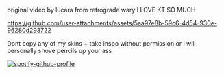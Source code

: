 original video by lucara from retrograde wary I LOVE KT SO MUCH


https://github.com/user-attachments/assets/5aa97e8b-59c6-4d54-930e-96280d293722


Dont copy any of my skins + take inspo without permission or i will personally shove pencils up your ass

[![spotify-github-profile](https://spotify-github-profile.kittinanx.com/api/view?uid=31ag3zycpheqqa6ligeltorav3q4&cover_image=true&theme=novatorem&show_offline=true&background_color=121212&interchange=false&bar_color=53b14f&bar_color_cover=false)](https://spotify-github-profile.kittinanx.com/api/view?uid=31ag3zycpheqqa6ligeltorav3q4&redirect=true)
